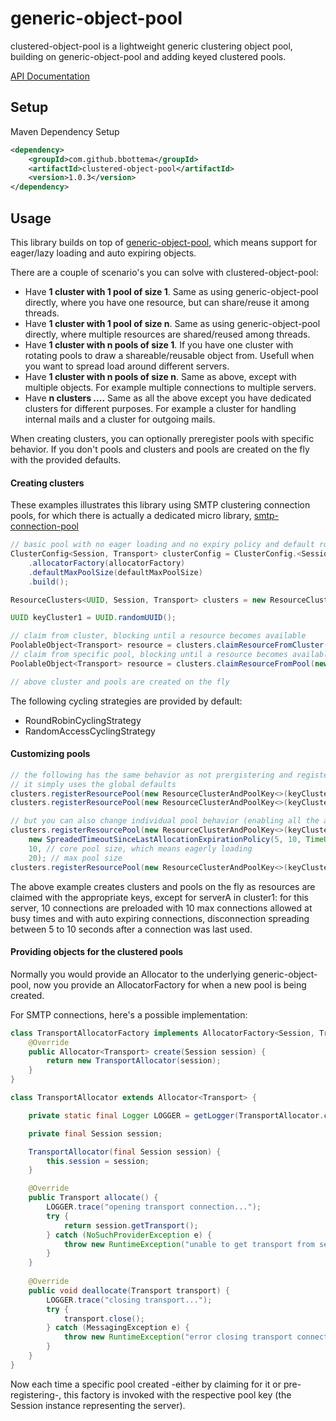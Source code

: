 # generic-object-pool

clustered-object-pool is a lightweight generic clustering object pool, building on generic-object-pool and adding
keyed clustered pools. 

[API Documentation](https://www.javadoc.io/doc/com.github.bbottema/clustered-object-pool/1.0.0)

## Setup

Maven Dependency Setup

```xml
<dependency>
	<groupId>com.github.bbottema</groupId>
	<artifactId>clustered-object-pool</artifactId>
	<version>1.0.3</version>
</dependency>
```

## Usage

This library builds on top of [generic-object-pool](https://github.com/bbottema/generic-object-pool), which means support for eager/lazy loading and auto expiring objects.

There are a couple of scenario's you can solve with clustered-object-pool:
- Have **1 cluster with 1 pool of size 1**. Same as using generic-object-pool directly, where you have one resource, but can share/reuse it among threads.
- Have **1 cluster with 1 pool of size n**. Same as using generic-object-pool directly, where multiple resources are shared/reused among threads.
- Have **1 cluster with n pools of size 1**. If you have one cluster with rotating pools to draw a shareable/reusable object from. Usefull when you want to spread load around different servers.
- Have **1 cluster with n pools of size n**. Same as above, except with multiple objects. For example multiple connections to multiple servers. 
- Have **n clusters ....** Same as all the above except you have dedicated clusters for different purposes. For example a cluster for handling internal mails and a cluster for outgoing mails. 

When creating clusters, you can optionally preregister pools with specific behavior. 
If you don't pools and clusters and pools are created on the fly with the provided defaults.

#### Creating clusters

These examples illustrates this library using SMTP clustering connection pools, 
for which there is actually a dedicated micro library, [smtp-connection-pool](https://github.com/simple-java-mail/smtp-connection-pool)

```java
// basic pool with no eager loading and no expiry policy and default round robin pool rotation
ClusterConfig<Session, Transport> clusterConfig = ClusterConfig.<Session, Transport>builder()
    .allocatorFactory(allocatorFactory)
    .defaultMaxPoolSize(defaultMaxPoolSize)
    .build();

ResourceClusters<UUID, Session, Transport> clusters = new ResourceClusters<>(clusterConfig);

UUID keyCluster1 = UUID.randomUUID();

// claim from cluster, blocking until a resource becomes available
PoolableObject<Transport> resource = clusters.claimResourceFromCluster(keyCluster1);
// claim from specific pool, blocking until a resource becomes available
PoolableObject<Transport> resource = clusters.claimResourceFromPool(new ResourceClusterAndPoolKey<>(keyCluster1, SessionToServerA));

// above cluster and pools are created on the fly
```

The following cycling strategies are provided by default:
- RoundRobinCyclingStrategy
- RandomAccessCyclingStrategy

#### Customizing pools

```java
// the following has the same behavior as not prergistering and registering on the fly when claiming resources
// it simply uses the global defaults
clusters.registerResourcePool(new ResourceClusterAndPoolKey<>(keyCluster1, SessionForServerA));
clusters.registerResourcePool(new ResourceClusterAndPoolKey<>(keyCluster1, SessionForServerB));

// but you can also change individual pool behavior (enabling all the aforementioned scenario's):
clusters.registerResourcePool(new ResourceClusterAndPoolKey<>(keyCluster1, SessionForServerA),
    new SpreadedTimeoutSinceLastAllocationExpirationPolicy(5, 10, TimeUnit.SECONDS),
    10, // core pool size, which means eagerly loading
    20); // max pool size
clusters.registerResourcePool(new ResourceClusterAndPoolKey<>(keyCluster1, SessionForServerB));
````

The above example creates clusters and pools on the fly as resources are claimed with the appropriate keys, 
except for serverA in cluster1: for this server, 10 connections are preloaded with 10 max connections allowed at
busy times and with auto expiring connections, disconnection spreading between 5 to 10 seconds after a connection was last used.

#### Providing objects for the clustered pools

Normally you would provide an Allocator to the underlying generic-object-pool, now you provide an AllocatorFactory for
when a new pool is being created.

For SMTP connections, here's a possible implementation:

```java
class TransportAllocatorFactory implements AllocatorFactory<Session, Transport> {
	@Override
	public Allocator<Transport> create(Session session) {
		return new TransportAllocator(session);
	}
}

class TransportAllocator extends Allocator<Transport> {

	private static final Logger LOGGER = getLogger(TransportAllocator.class);

	private final Session session;

	TransportAllocator(final Session session) {
		this.session = session;
	}

	@Override
	public Transport allocate() {
		LOGGER.trace("opening transport connection...");
		try {
			return session.getTransport();
		} catch (NoSuchProviderException e) {
			throw new RuntimeException("unable to get transport from session", e);
		}
	}
	
	@Override
	public void deallocate(Transport transport) {
		LOGGER.trace("closing transport...");
		try {
			transport.close();
		} catch (MessagingException e) {
			throw new RuntimeException("error closing transport connection", e);
		}
	}
}
```
Now each time a specific pool created -either by claiming for it or pre-registering-, this factory is invoked
with the respective pool key (the Session instance representing the server). 